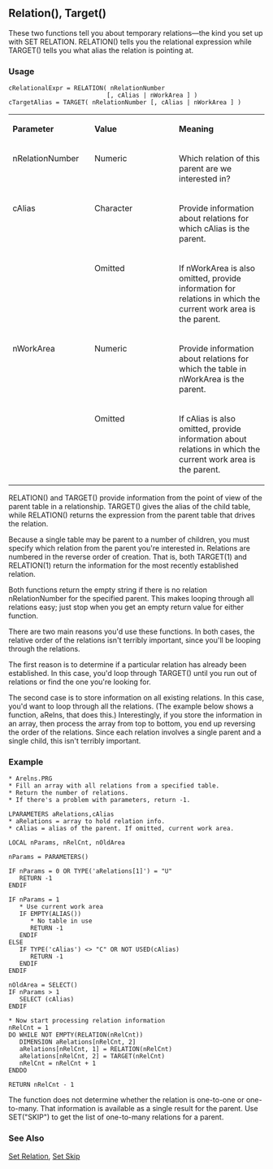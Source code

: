 ## Relation(), Target()

These two functions tell you about temporary relations&mdash;the kind you set up with SET RELATION. RELATION() tells you the relational expression while TARGET() tells you what alias the relation is pointing at.

### Usage

```foxpro
cRelationalExpr = RELATION( nRelationNumber
                           [, cAlias | nWorkArea ] )
cTargetAlias = TARGET( nRelationNumber [, cAlias | nWorkArea ] )
```
<table>
<tr>
  <td width="32%" valign="top">
  <p><b>Parameter</b></p>
  </td>
  <td width=23% valign=top>
  <p><b>Value</b></p>
  </td>
  <td width=45% valign=top>
  <p><b>Meaning</b></p>
  </td>
 </tr>
<tr>
  <td width="32%" valign="top">
  <p>nRelationNumber</p>
  </td>
  <td width=23% valign=top>
  <p>Numeric</p>
  </td>
  <td width=45% valign=top>
  <p>Which relation of this parent are we interested in?</p>
  </td>
 </tr>
<tr>
  <td width=32% rowspan=2 valign=top>
  <p>cAlias</p>
  </td>
  <td width=23% valign=top>
  <p>Character</p>
  </td>
  <td width=45% valign=top>
  <p>Provide information about relations for which cAlias is the parent.</p>
  </td>
 </tr>
<tr>
  <td width=33% valign=top>
  <p>Omitted</p>
  </td>
  <td width=67% valign=top>
  <p>If nWorkArea is also omitted, provide information for relations in which the current work area is the parent.</p>
  </td>
 </tr>
<tr>
  <td width=32% rowspan=2 valign=top>
  <p>nWorkArea</p>
  </td>
  <td width=23% valign=top>
  <p>Numeric</p>
  </td>
  <td width=45% valign=top>
  <p>Provide information about relations for which the table in nWorkArea is the parent.</p>
  </td>
 </tr>
<tr>
  <td width=33% valign=top>
  <p>Omitted</p>
  </td>
  <td width=67% valign=top>
  <p>If cAlias is also omitted, provide information about relations in which the current work area is the parent.</p>
  </td>
 </tr>
</table>

RELATION() and TARGET() provide information from the point of view of the parent table in a relationship. TARGET() gives the alias of the child table, while RELATION() returns the expression from the parent table that drives the relation.

Because a single table may be parent to a number of children, you must specify which relation from the parent you're interested in. Relations are numbered in the reverse order of creation. That is, both TARGET(1) and RELATION(1) return the information for the most recently established relation.

Both functions return the empty string if there is no relation nRelationNumber for the specified parent. This makes looping through all relations easy; just stop when you get an empty return value for either function.

There are two main reasons you'd use these functions. In both cases, the relative order of the relations isn't terribly important, since you'll be looping through the relations. 

The first reason is to determine if a particular relation has already been established. In this case, you'd loop through TARGET() until you run out of relations or find the one you're looking for.

The second case is to store information on all existing relations. In this case, you'd want to loop through all the relations. (The example below shows a function, aRelns, that does this.) Interestingly, if you store the information in an array, then process the array from top to bottom, you end up reversing the order of the relations. Since each relation involves a single parent and a single child, this isn't terribly important. 

### Example

```foxpro
* Arelns.PRG
* Fill an array with all relations from a specified table.
* Return the number of relations.
* If there's a problem with parameters, return -1.

LPARAMETERS aRelations,cAlias
* aRelations = array to hold relation info.
* cAlias = alias of the parent. If omitted, current work area.

LOCAL nParams, nRelCnt, nOldArea

nParams = PARAMETERS()

IF nParams = 0 OR TYPE('aRelations[1]') = "U"
   RETURN -1
ENDIF

IF nParams = 1
   * Use current work area
   IF EMPTY(ALIAS())
      * No table in use
      RETURN -1
   ENDIF
ELSE
   IF TYPE('cAlias') <> "C" OR NOT USED(cAlias)
      RETURN -1
   ENDIF
ENDIF

nOldArea = SELECT()
IF nParams > 1
   SELECT (cAlias)
ENDIF

* Now start processing relation information
nRelCnt = 1
DO WHILE NOT EMPTY(RELATION(nRelCnt))
   DIMENSION aRelations[nRelCnt, 2]
   aRelations[nRelCnt, 1] = RELATION(nRelCnt)
   aRelations[nRelCnt, 2] = TARGET(nRelCnt)
   nRelCnt = nRelCnt + 1
ENDDO

RETURN nRelCnt - 1
```

The function does not determine whether the relation is one-to-one or one-to-many. That information is available as a single result for the parent. Use SET("SKIP") to get the list of one-to-many relations for a parent.

### See Also

[Set Relation](s4g084.md), [Set Skip](s4g084.md)